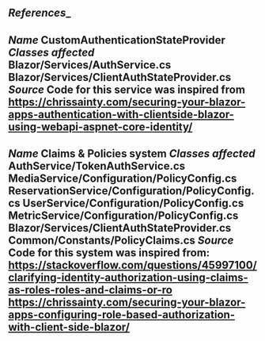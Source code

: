 _____________References______________
-------------------------------------
_________Name_________
CustomAuthenticationStateProvider
_________Classes affected_________
Blazor/Services/AuthService.cs
Blazor/Services/ClientAuthStateProvider.cs
_________Source_________
Code for this service was inspired from https://chrissainty.com/securing-your-blazor-apps-authentication-with-clientside-blazor-using-webapi-aspnet-core-identity/
-------------------------------------
_________Name_________
Claims & Policies system
_________Classes affected_________
AuthService/TokenAuthService.cs
MediaService/Configuration/PolicyConfig.cs
ReservationService/Configuration/PolicyConfig.cs
UserService/Configuration/PolicyConfig.cs
MetricService/Configuration/PolicyConfig.cs
Blazor/Services/ClientAuthStateProvider.cs
Common/Constants/PolicyClaims.cs
_________Source_________
Code for this system was inspired from: 
https://stackoverflow.com/questions/45997100/clarifying-identity-authorization-using-claims-as-roles-roles-and-claims-or-ro
https://chrissainty.com/securing-your-blazor-apps-configuring-role-based-authorization-with-client-side-blazor/
-------------------------------------
